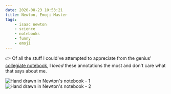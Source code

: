 ```yaml
---
date: 2020-08-23 10:53:21
title: Newton, Emoji Master
tags:
    - isaac newton
    - science
    - notebooks
    - funny
    - emoji
---
```


👉 Of all the stuff I could've attempted to appreciate from the genius' [collegiate notebook](http://cudl.lib.cam.ac.uk/view/MS-ADD-04000/59), I _loved_ these annotations the most and don't care what that says about me.

![Hand drawn in Newton's notebook - 1](/misc/n/newton-notebook-1.png)
![Hand drawn in Newton's notebook - 2](/misc/n/newton-notebook-2.png)
